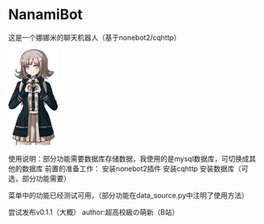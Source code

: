 # NanamiBot
这是一个娜娜米的聊天机器人（基于nonebot2/cqhttp）

<img src="https://github.com/coderrbk/NanamiBot/blob/main/nanami.jpg" width="100px">

使用说明：部分功能需要数据库存储数据，我使用的是mysql数据库，可切换成其他的数据库
前置的准备工作：
    安装nonebot2插件
    安装cqhttp
    安装数据库（可选，部分功能需要）

菜单中的功能已经测试可用，（部分功能在data_source.py中注明了使用方法）


尝试发布v0.1.1（大概）
author:超高校級の萌新（B站）